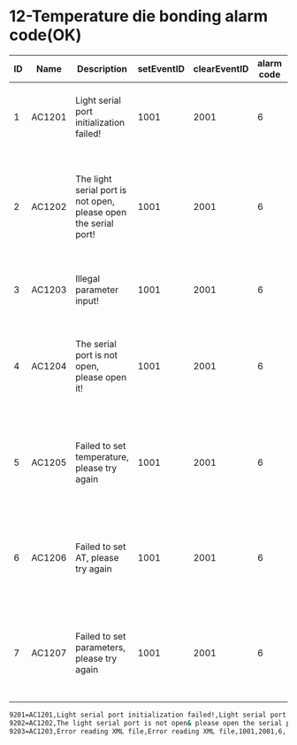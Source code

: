 # 12-Temperature die bonding alarm code(OK)

| ID   | Name   | Description                                                  | setEventID | clearEventID | alarm code | Text                           |
| ---- | ------ | ------------------------------------------------------------ | ---------- | ------------ | ---------- | ------------------------------ |
| 1    | AC1201 | Light serial port initialization failed!                     | 1001       | 2001         | 6          | 灯光串口初始化失败！           |
| 2    | AC1202 | The light serial port is not open, please open the serial port! | 1001       | 2001         | 6          | 灯光串口没有打开，请打开串口！ |
| 3    | AC1203 | Illegal parameter input!                                     | 1001       | 2001         | 6          | 输入非法参数！                 |
| 4    | AC1204 | The serial port is not open, please open it!                 | 1001       | 2001         | 6          | 串口没有打开，请打开串口！     |
| 5    | AC1205 | Failed to set temperature, please try again                  | 1001       | 2001         | 6          | 设定温度失败，请重新操作       |
| 6    | AC1206 | Failed to set AT, please try again                           | 1001       | 2001         | 6          | 设定AT失败，请重新操作         |
| 7    | AC1207 | Failed to set parameters, please try again                   | 1001       | 2001         | 6          | 设定参数失败，请重新操作       |


```sh
9201=AC1201,Light serial port initialization failed!,Light serial port initialization failed!,1001,2001,6,
9202=AC1202,The light serial port is not open& please open the serial port!,The light serial port is not open& please open the serial port!,1001,2001,6,
9203=AC1203,Error reading XML file,Error reading XML file,1001,2001,6,

```